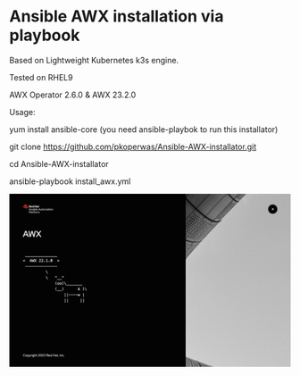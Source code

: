 # Ansible AWX installation via playbook 

Based on Lightweight Kubernetes k3s engine.

Tested on RHEL9

AWX Operator 2.6.0 & AWX 23.2.0 

Usage:

yum install ansible-core (you need ansible-playbok to run this installator)

git clone https://github.com/pkoperwas/Ansible-AWX-installator.git

cd Ansible-AWX-installator

ansible-playbook install_awx.yml 



![Screenshot](awx-info.png)
